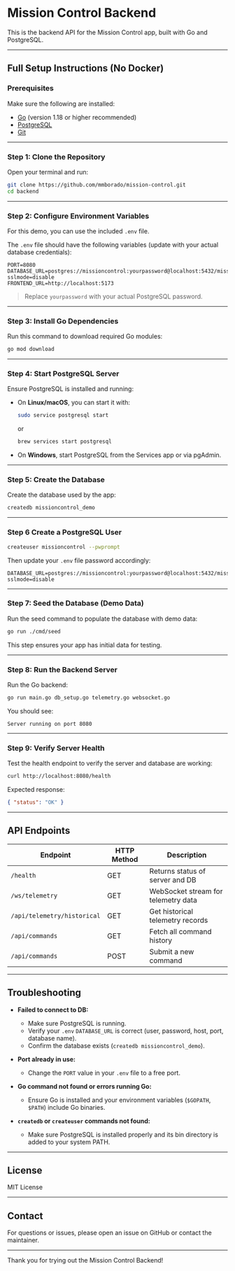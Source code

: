 # Mission Control Backend

This is the backend API for the Mission Control app, built with Go and PostgreSQL.

---

## Full Setup Instructions (No Docker)

### Prerequisites

Make sure the following are installed:

- [Go](https://go.dev/dl/) (version 1.18 or higher recommended)
- [PostgreSQL](https://www.postgresql.org/download/)
- [Git](https://git-scm.com/)

---

### Step 1: Clone the Repository

Open your terminal and run:

```bash
git clone https://github.com/mmborado/mission-control.git
cd backend
```

---

### Step 2: Configure Environment Variables

For this demo, you can use the included `.env` file.

The `.env` file should have the following variables (update with your actual database credentials):

```env
PORT=8080
DATABASE_URL=postgres://missioncontrol:yourpassword@localhost:5432/missioncontrol_demo?sslmode=disable
FRONTEND_URL=http://localhost:5173
```

> Replace `yourpassword` with your actual PostgreSQL password.

---

### Step 3: Install Go Dependencies

Run this command to download required Go modules:

```bash
go mod download
```

---

### Step 4: Start PostgreSQL Server

Ensure PostgreSQL is installed and running:

- On **Linux/macOS**, you can start it with:

  ```bash
  sudo service postgresql start
  ```

  or

  ```bash
  brew services start postgresql
  ```

- On **Windows**, start PostgreSQL from the Services app or via pgAdmin.

---

### Step 5: Create the Database

Create the database used by the app:

```bash
createdb missioncontrol_demo
```

---

### Step 6 Create a PostgreSQL User

```bash
createuser missioncontrol --pwprompt
```

Then update your `.env` file password accordingly:

```env
DATABASE_URL=postgres://missioncontrol:yourpassword@localhost:5432/missioncontrol_demo?sslmode=disable
```

---

### Step 7: Seed the Database (Demo Data)

Run the seed command to populate the database with demo data:

```bash
go run ./cmd/seed
```

This step ensures your app has initial data for testing.

---

### Step 8: Run the Backend Server

Run the Go backend:

```bash
go run main.go db_setup.go telemetry.go websocket.go
```

You should see:

```
Server running on port 8080
```

---

### Step 9: Verify Server Health

Test the health endpoint to verify the server and database are working:

```bash
curl http://localhost:8080/health
```

Expected response:

```json
{ "status": "OK" }
```

---

## API Endpoints

| Endpoint                    | HTTP Method | Description                         |
| --------------------------- | ----------- | ----------------------------------- |
| `/health`                   | GET         | Returns status of server and DB     |
| `/ws/telemetry`             | GET         | WebSocket stream for telemetry data |
| `/api/telemetry/historical` | GET         | Get historical telemetry records    |
| `/api/commands`             | GET         | Fetch all command history           |
| `/api/commands`             | POST        | Submit a new command                |

---

## Troubleshooting

- **Failed to connect to DB:**

  - Make sure PostgreSQL is running.
  - Verify your `.env` `DATABASE_URL` is correct (user, password, host, port, database name).
  - Confirm the database exists (`createdb missioncontrol_demo`).

- **Port already in use:**

  - Change the `PORT` value in your `.env` file to a free port.

- **Go command not found or errors running Go:**

  - Ensure Go is installed and your environment variables (`$GOPATH`, `$PATH`) include Go binaries.

- **`createdb` or `createuser` commands not found:**
  - Make sure PostgreSQL is installed properly and its bin directory is added to your system PATH.

---

## License

MIT License

---

## Contact

For questions or issues, please open an issue on GitHub or contact the maintainer.

---

Thank you for trying out the Mission Control Backend!
